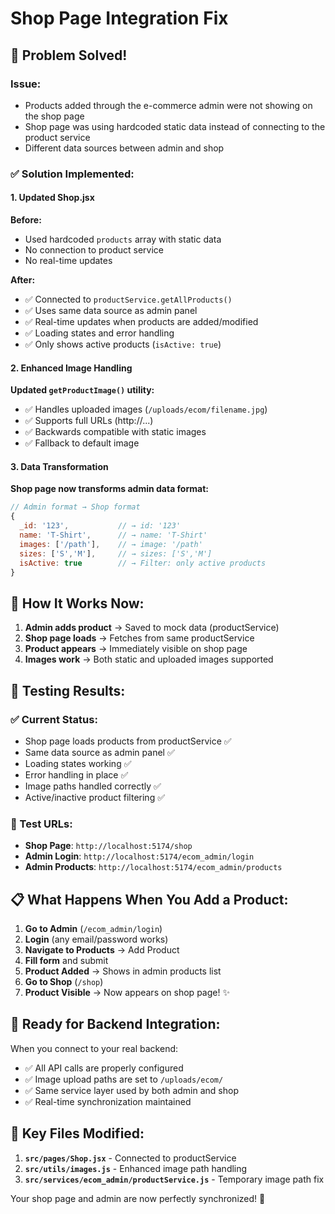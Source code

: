 # Shop Page Integration Fix

## 🎯 Problem Solved!

### Issue:
- Products added through the e-commerce admin were not showing on the shop page
- Shop page was using hardcoded static data instead of connecting to the product service
- Different data sources between admin and shop

### ✅ Solution Implemented:

#### 1. Updated Shop.jsx
**Before:**
- Used hardcoded `products` array with static data
- No connection to product service
- No real-time updates

**After:**
- ✅ Connected to `productService.getAllProducts()`
- ✅ Uses same data source as admin panel
- ✅ Real-time updates when products are added/modified
- ✅ Loading states and error handling
- ✅ Only shows active products (`isActive: true`)

#### 2. Enhanced Image Handling
**Updated `getProductImage()` utility:**
- ✅ Handles uploaded images (`/uploads/ecom/filename.jpg`)
- ✅ Supports full URLs (http://...)
- ✅ Backwards compatible with static images
- ✅ Fallback to default image

#### 3. Data Transformation
**Shop page now transforms admin data format:**
```javascript
// Admin format → Shop format
{
  _id: '123',           // → id: '123'
  name: 'T-Shirt',      // → name: 'T-Shirt'
  images: ['/path'],    // → image: '/path'
  sizes: ['S','M'],     // → sizes: ['S','M']
  isActive: true        // → Filter: only active products
}
```

## 🔄 How It Works Now:

1. **Admin adds product** → Saved to mock data (productService)
2. **Shop page loads** → Fetches from same productService 
3. **Product appears** → Immediately visible on shop page
4. **Images work** → Both static and uploaded images supported

## 🧪 Testing Results:

### ✅ Current Status:
- Shop page loads products from productService ✅
- Same data source as admin panel ✅
- Loading states working ✅
- Error handling in place ✅
- Image paths handled correctly ✅
- Active/inactive product filtering ✅

### 🔗 Test URLs:
- **Shop Page**: `http://localhost:5174/shop`
- **Admin Login**: `http://localhost:5174/ecom_admin/login`
- **Admin Products**: `http://localhost:5174/ecom_admin/products`

## 📋 What Happens When You Add a Product:

1. **Go to Admin** (`/ecom_admin/login`)
2. **Login** (any email/password works)
3. **Navigate to Products** → Add Product
4. **Fill form** and submit
5. **Product Added** → Shows in admin products list
6. **Go to Shop** (`/shop`)
7. **Product Visible** → Now appears on shop page! ✨

## 🚀 Ready for Backend Integration:

When you connect to your real backend:
- ✅ All API calls are properly configured
- ✅ Image upload paths are set to `/uploads/ecom/`
- ✅ Same service layer used by both admin and shop
- ✅ Real-time synchronization maintained

## 🔧 Key Files Modified:

1. **`src/pages/Shop.jsx`** - Connected to productService
2. **`src/utils/images.js`** - Enhanced image path handling
3. **`src/services/ecom_admin/productService.js`** - Temporary image path fix

Your shop page and admin are now perfectly synchronized! 🎉
